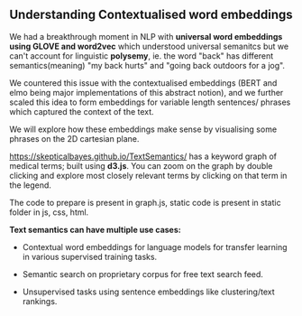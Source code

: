 ## Understanding Contextualised word embeddings

We had a breakthrough moment in NLP with **universal word embeddings using GLOVE and word2vec** which understood universal semanitcs but we can't account for linguistic **polysemy**, ie. the word "back" has different semantics(meaning) "my back hurts" and "going back outdoors for a jog".

We countered this issue with the contextualised embeddings (BERT and elmo being major implementations of this abstract notion), and we further scaled this idea to form embeddings for variable length sentences/ phrases which captured the context of the text.

We will explore how these embeddings make sense by visualising some phrases on the 2D cartesian plane.

https://skepticalbayes.github.io/TextSemantics/ has a keyword graph of medical terms; built using **d3.js**. You can zoom on the graph by
double clicking and explore most closely relevant terms by clicking on that term in the legend.

The code to prepare is present in graph.js, static code is present in static folder in js, css, html.

**Text semantics can have multiple use cases:**

- Contextual word embeddings for language models for transfer learning in various supervised training tasks.

- Semantic search on proprietary corpus for free text search feed.

- Unsupervised tasks using sentence embeddings like clustering/text rankings.